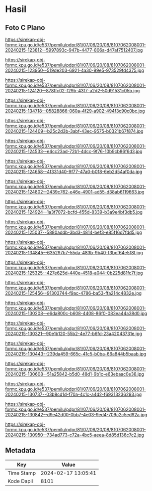 # Hasil

## Foto C Plano

https://sirekap-obj-formc.kpu.go.id/e537/pemilu/pdpr/81/07/06/20/08/8107062008001-20240215-123812--5997893c-947b-4477-806a-d47af7512407.jpg

https://sirekap-obj-formc.kpu.go.id/e537/pemilu/pdpr/81/07/06/20/08/8107062008001-20240215-123950--519de203-6921-4a30-99e5-973529fd4375.jpg

https://sirekap-obj-formc.kpu.go.id/e537/pemilu/pdpr/81/07/06/20/08/8107062008001-20240215-124120--878ffc02-f29b-43f7-a2d2-50d91531c05b.jpg

https://sirekap-obj-formc.kpu.go.id/e537/pemilu/pdpr/81/07/06/20/08/8107062008001-20240215-134718--05828866-060a-4f29-a902-494f3c90c0bc.jpg

https://sirekap-obj-formc.kpu.go.id/e537/pemilu/pdpr/81/07/06/20/08/8107062008001-20240215-124409--b25c2d3b-3abf-43ec-9575-b0321b67f874.jpg

https://sirekap-obj-formc.kpu.go.id/e537/pemilu/pdpr/81/07/06/20/08/8107062008001-20240215-124533--e4cc23ad-72b1-4dcc-9f76-10b9cb86f6d3.jpg

https://sirekap-obj-formc.kpu.go.id/e537/pemilu/pdpr/81/07/06/20/08/8107062008001-20240215-124658--4f331d40-9f77-47a0-b018-6eb2d54af0da.jpg

https://sirekap-obj-formc.kpu.go.id/e537/pemilu/pdpr/81/07/06/20/08/8107062008001-20240215-124802--2439c762-e46e-4901-ad55-d38ab6119663.jpg

https://sirekap-obj-formc.kpu.go.id/e537/pemilu/pdpr/81/07/06/20/08/8107062008001-20240215-124924--1a3f7072-bcfd-455d-8339-b3a9e4bf3db5.jpg

https://sirekap-obj-formc.kpu.go.id/e537/pemilu/pdpr/81/07/06/20/08/8107062008001-20240215-125037--5880addb-3bd3-4814-bef3-e85f16d7fdd5.jpg

https://sirekap-obj-formc.kpu.go.id/e537/pemilu/pdpr/81/07/06/20/08/8107062008001-20240215-134845--635297b7-55da-483b-9b40-f3bcf64e5f8f.jpg

https://sirekap-obj-formc.kpu.go.id/e537/pemilu/pdpr/81/07/06/20/08/8107062008001-20240215-125325--427e625d-440e-4518-a044-0b225d81fc7f.jpg

https://sirekap-obj-formc.kpu.go.id/e537/pemilu/pdpr/81/07/06/20/08/8107062008001-20240215-125456--91303744-f9ac-4786-ba53-ffa214c4832e.jpg

https://sirekap-obj-formc.kpu.go.id/e537/pemilu/pdpr/81/07/06/20/08/8107062008001-20240215-130208--e6da800c-b608-4408-86f0-083ea44a38d0.jpg

https://sirekap-obj-formc.kpu.go.id/e537/pemilu/pdpr/81/07/06/20/08/8107062008001-20240215-130321--90e1b120-55b2-4e77-b6fd-23a42043731e.jpg

https://sirekap-obj-formc.kpu.go.id/e537/pemilu/pdpr/81/07/06/20/08/8107062008001-20240215-130443--239da459-665c-41c5-b0ba-66a844b5baab.jpg

https://sirekap-obj-formc.kpu.go.id/e537/pemilu/pdpr/81/07/06/20/08/8107062008001-20240215-130608--51a25842-b5d0-48d1-9b1c-e63ebaac0e38.jpg

https://sirekap-obj-formc.kpu.go.id/e537/pemilu/pdpr/81/07/06/20/08/8107062008001-20240215-130737--03b8cd1d-f70a-4c1c-a4d2-f69313236293.jpg

https://sirekap-obj-formc.kpu.go.id/e537/pemilu/pdpr/81/07/06/20/08/8107062008001-20240215-130842--d9e42d00-0bb7-4e03-9ed4-709c2c5ed92a.jpg

https://sirekap-obj-formc.kpu.go.id/e537/pemilu/pdpr/81/07/06/20/08/8107062008001-20240215-130950--734ad773-c72a-4bc5-aeea-8d85d136c7c2.jpg


## Metadata

| Key        | Value               |
| ---------- | ------------------- |
| Time Stamp | 2024-02-17 13:05:41 |
| Kode Dapil | 8101                |



